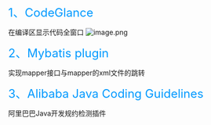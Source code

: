 

<font color=#0099ff size=5 align=center >1、CodeGlance </font>


在编译区显示代码全窗口
![image.png](https://i.loli.net/2020/02/11/5jRlMp2hetHDcro.png)


<font color=#0099ff size=5 align=center >2、Mybatis plugin</font>

实现mapper接口与mapper的xml文件的跳转

<font color=#0099ff size=5 align=center >3、Alibaba Java Coding Guidelines</font>

阿里巴巴Java开发规约检测插件
